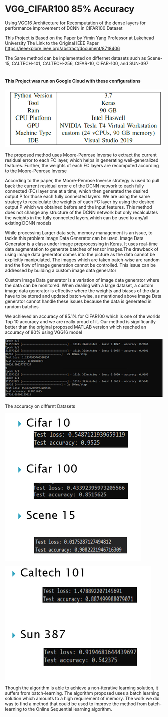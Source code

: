 # VGG_CIFAR100 85% Accuracy
Using VGG16 Architecture for Recomputation of the dense layers for performance improvement of DCNN in CIFAR100 Dataset

This Project is Based on the Paper by Yimin Yang Professor at Lakehead University 
The Link to the Original IEEE Paper https://ieeexplore.ieee.org/abstract/document/8718406

The Same method can be inplemented on differnet datasets such as Scene-15, CALTECH-101, CALTECH-256, CIFAR-10, CIFAR-100, and SUN-397
# <h4>This Project was run on Google Cloud with these configurations 
![](images/2.png)

The proposed method uses Moore-Penrose Inverse to extract the current residual error to each FC layer, which helps in generating well-generalized features. Further, the weights of each FC layers are recomputed according to the Moore-Penrose Inverse

According to the paper, the Moore-Penrose Inverse strategy is used to pull back the current residual error e of the DCNN network to each fully connected (FC) layer one at a time, which then generated the desired output P for those each fully connected layers. We are using the same strategy to recalculate the weights of each FC layer by using the desired output P which we obtained before and the input features. This method does not change any structure of the DCNN network but only recalculates the weights in the fully connected layers,which can be used to any/all existing DCNN models

While processing Larger data sets, memory management is an issue, to tackle this problem Image Data Generator can be used. Image Data Generator is a class under image preprocessing in Keras. It uses real-time data augmentation to generate batches of tensor images.The drawback of using image data generator comes into
the picture as the data cannot be explicitly manipulated. The images which are taken batch-wise are random and the flow of image generation cannot be controlled. This issue can be addressed by building a custom image data generator

Custom Image Data generator is a variation of image data generator where the data can be monitored. When dealing with a large dataset, a custom image data generator is effective where the weights and biases of the data have to be stored and updated batch-wise, as mentioned above Image Data generator cannot handle these issues because the data is generated in random batches

We achieved an accuracy of 85.1% for CIFAR100 which is one of the worlds Top 10 accuracy and we are really proud of it. Our method is significantly better than the original proposed MATLAB version which reached an accuracy of 80% using VGG16 model

![](images/1.png)

The accuracy on differnt Datasets


![](images/3.png)

![](images/4.png)

Though the algorithm is able to achieve a non-iterative learning solution, it suffers from batch-learning. The algorithm proposed uses a batch learning solution which amounts to a high requirement of memory. The work we did was to find a method that could be used to improve the method from batch-learning to the Online Sequential learning algorithm.


